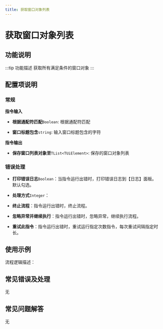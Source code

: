 ```yaml
---
title: 获取窗口对象列表
---
```


# 获取窗口对象列表

## 功能说明

:::tip 功能描述
获取所有满足条件的窗口对象
:::

## 配置项说明

### 常规

**指令输入**

- **根据通配符匹配**`Boolean`: 根据通配符匹配

- **窗口标题包含**`string`: 输入窗口标题包含的字符


**指令输出**

- **保存窗口列表对象至**`TList<TUiElement>`: 保存的窗口对象列表

### 错误处理

- **打印错误日志**`Boolean`：当指令运行出错时，打印错误日志到【日志】面板。默认勾选。

- **处理方式**`Integer`：

 - **终止流程**：指令运行出错时，终止流程。

 - **忽略异常并继续执行**：指令运行出错时，忽略异常，继续执行流程。

 - **重试此指令**：指令运行出错时，重试运行指定次数指令，每次重试间隔指定时长。

## 使用示例

流程逻辑描述：

## 常见错误及处理

无

## 常见问题解答

无


